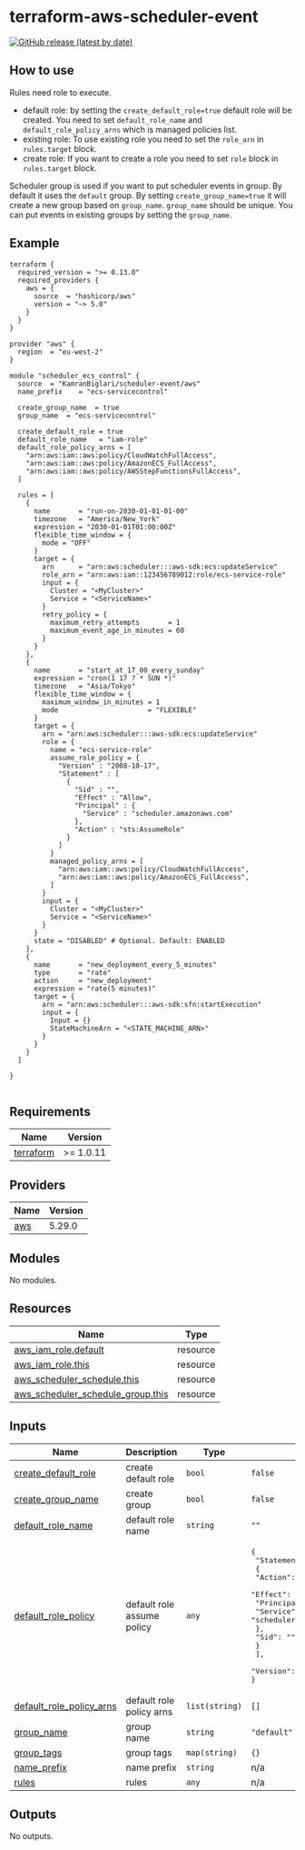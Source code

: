 # terraform-aws-scheduler-event

[![GitHub release (latest by date)](https://img.shields.io/github/v/release/KamranBiglari/terraform-aws-scheduler-event)](https://github.com/KamranBiglari/terraform-aws-scheduler-event/releases/latest)


## How to use 

Rules need role to execute.
- default role: by setting the `create_default_role=true` default role will be created. You need to set `default_role_name` and `default_role_policy_arns` which is managed policies list.
- existing role: To use existing role you need to set the `role_arn` in `rules.target` block.
- create role: If you want to create a role you need to set `role` block in `rules.target` block. 

Scheduler group is used if you want to put scheduler events in group. By default it uses the `default` group. By setting `create_group_name=true` it will create a new group based on `group_name`. `group_name` should be unique. You can put events in existing groups by setting the `group_name`.

## Example

```
terraform {
  required_version = ">= 0.13.0"
  required_providers {
    aws = {
      source  = "hashicorp/aws"
      version = "~> 5.0"
    }
  }
}

provider "aws" {
  region  = "eu-west-2"
}

module "scheduler_ecs_control" {
  source  = "KamranBiglari/scheduler-event/aws"
  name_prefix    = "ecs-servicecontrol"
  
  create_group_name  = true
  group_name  = "ecs-servicecontrol"

  create_default_role = true
  default_role_name   = "iam-role"
  default_role_policy_arns = [
    "arn:aws:iam::aws:policy/CloudWatchFullAccess",
    "arn:aws:iam::aws:policy/AmazonECS_FullAccess",
    "arn:aws:iam::aws:policy/AWSStepFunctionsFullAccess",
  ]

  rules = [
    {
      name       = "run-on-2030-01-01-01-00"
      timezone   = "America/New_York"
      expression = "2030-01-01T01:00:00Z"
      flexible_time_window = {
        mode = "OFF"
      }
      target = {
        arn      = "arn:aws:scheduler:::aws-sdk:ecs:updateService"
        role_arn = "arn:aws:iam::123456789012:role/ecs-service-role"
        input = {
          Cluster = "<MyCluster>"
          Service = "<ServiceName>"
        }
        retry_policy = {
          maximum_retry_attempts       = 1
          maximum_event_age_in_minutes = 60
        }
      }
    },
    {
      name       = "start_at_17_00_every_sunday"
      expression = "cron(1 17 ? * SUN *)"
      timezone   = "Asia/Tokyo"
      flexible_time_window = {
        maximum_window_in_minutes = 1
        mode                      = "FLEXIBLE"
      }
      target = {
        arn = "arn:aws:scheduler:::aws-sdk:ecs:updateService"
        role = {
          name = "ecs-service-role"
          assume_role_policy = {
            "Version" : "2008-10-17",
            "Statement" : [
              {
                "Sid" : "",
                "Effect" : "Allow",
                "Principal" : {
                  "Service" : "scheduler.amazonaws.com"
                },
                "Action" : "sts:AssumeRole"
              }
            ]
          }
          managed_policy_arns = [
            "arn:aws:iam::aws:policy/CloudWatchFullAccess",
            "arn:aws:iam::aws:policy/AmazonECS_FullAccess",
          ]
        }
        input = {
          Cluster = "<MyCluster>"
          Service = "<ServiceName>"
        }
      }
      state = "DISABLED" # Optional. Default: ENABLED
    },
    {
      name       = "new_deployment_every_5_minutes"
      type       = "rate"
      action     = "new_deployment"
      expression = "rate(5 minutes)"
      target = {
        arn = "arn:aws:scheduler:::aws-sdk:sfn:startExecution"
        input = {
          Input = {}
          StateMachineArn = "<STATE_MACHINE_ARN>"
        }
      }
    }
  ]

}


```
<!-- BEGIN_TF_DOCS -->
## Requirements

| Name | Version |
|------|---------|
| <a name="requirement_terraform"></a> [terraform](#requirement\_terraform) | >= 1.0.11 |

## Providers

| Name | Version |
|------|---------|
| <a name="provider_aws"></a> [aws](#provider\_aws) | 5.29.0 |

## Modules

No modules.

## Resources

| Name | Type |
|------|------|
| [aws_iam_role.default](https://registry.terraform.io/providers/hashicorp/aws/latest/docs/resources/iam_role) | resource |
| [aws_iam_role.this](https://registry.terraform.io/providers/hashicorp/aws/latest/docs/resources/iam_role) | resource |
| [aws_scheduler_schedule.this](https://registry.terraform.io/providers/hashicorp/aws/latest/docs/resources/scheduler_schedule) | resource |
| [aws_scheduler_schedule_group.this](https://registry.terraform.io/providers/hashicorp/aws/latest/docs/resources/scheduler_schedule_group) | resource |

## Inputs

| Name | Description | Type | Default | Required |
|------|-------------|------|---------|:--------:|
| <a name="input_create_default_role"></a> [create\_default\_role](#input\_create\_default\_role) | create default role | `bool` | `false` | no |
| <a name="input_create_group_name"></a> [create\_group\_name](#input\_create\_group\_name) | create group | `bool` | `false` | no |
| <a name="input_default_role_name"></a> [default\_role\_name](#input\_default\_role\_name) | default role name | `string` | `""` | no |
| <a name="input_default_role_policy"></a> [default\_role\_policy](#input\_default\_role\_policy) | default role assume policy | `any` | <pre>{<br>  "Statement": [<br>    {<br>      "Action": "sts:AssumeRole",<br>      "Effect": "Allow",<br>      "Principal": {<br>        "Service": "scheduler.amazonaws.com"<br>      },<br>      "Sid": ""<br>    }<br>  ],<br>  "Version": "2008-10-17"<br>}</pre> | no |
| <a name="input_default_role_policy_arns"></a> [default\_role\_policy\_arns](#input\_default\_role\_policy\_arns) | default role policy arns | `list(string)` | `[]` | no |
| <a name="input_group_name"></a> [group\_name](#input\_group\_name) | group name | `string` | `"default"` | no |
| <a name="input_group_tags"></a> [group\_tags](#input\_group\_tags) | group tags | `map(string)` | `{}` | no |
| <a name="input_name_prefix"></a> [name\_prefix](#input\_name\_prefix) | name prefix | `string` | n/a | yes |
| <a name="input_rules"></a> [rules](#input\_rules) | rules | `any` | n/a | yes |

## Outputs

No outputs.
<!-- END_TF_DOCS -->